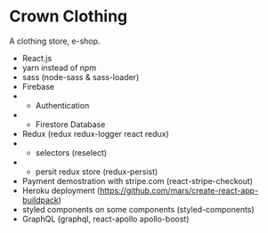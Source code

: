 # Crown Clothing

A clothing store, e-shop.

* React.js
* yarn instead of npm
* sass (node-sass & sass-loader)
* Firebase 
* * Authentication
* * Firestore Database
* Redux (redux redux-logger react redux)
* * selectors (reselect)
* * persit redux store (redux-persist)
* Payment demostration with stripe.com (react-stripe-checkout)
* Heroku deployment (https://github.com/mars/create-react-app-buildpack)
* styled components on some components (styled-components)
* GraphQL (graphql, react-apollo apollo-boost)